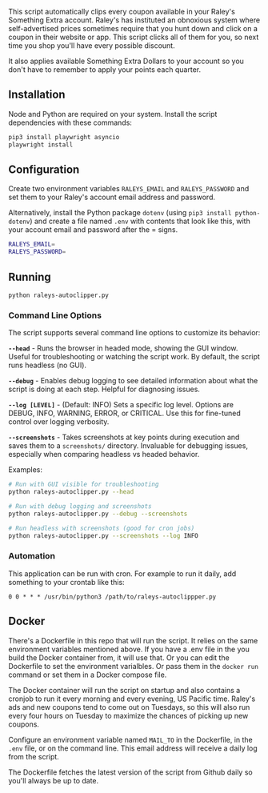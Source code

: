 This script automatically clips every coupon available in your Raley's Something Extra account. Raley's has instituted an obnoxious system where self-advertised prices sometimes require that you hunt down and click on a coupon in their website or app. This script clicks all of them for you, so next time you shop you'll have every possible discount. 

It also applies available Something Extra Dollars to your account so you don't have to remember to apply your points each quarter.

## Installation

Node and Python are required on your system. Install the script dependencies with these commands:

```bash
pip3 install playwright asyncio
playwright install
```

## Configuration

Create two environment variables `RALEYS_EMAIL` and `RALEYS_PASSWORD` and set them to your Raley's account email address and password. 

Alternatively, install the Python package `dotenv` (using `pip3 install python-dotenv`) and create a file named `.env` with contents that look like this, with your account email and password after the = signs.

```bash
RALEYS_EMAIL=
RALEYS_PASSWORD=
```

## Running

`python raleys-autoclipper.py`

### Command Line Options

The script supports several command line options to customize its behavior:

**`--head`** - Runs the browser in headed mode, showing the GUI window. Useful for troubleshooting or watching the script work. By default, the script runs headless (no GUI).

**`--debug`** - Enables debug logging to see detailed information about what the script is doing at each step. Helpful for diagnosing issues.

**`--log [LEVEL]`** - (Default: INFO) Sets a specific log level. Options are DEBUG, INFO, WARNING, ERROR, or CRITICAL. Use this for fine-tuned control over logging verbosity.

**`--screenshots`** - Takes screenshots at key points during execution and saves them to a `screenshots/` directory. Invaluable for debugging issues, especially when comparing headless vs headed behavior.

Examples:
```bash
# Run with GUI visible for troubleshooting
python raleys-autoclipper.py --head

# Run with debug logging and screenshots
python raleys-autoclipper.py --debug --screenshots

# Run headless with screenshots (good for cron jobs)
python raleys-autoclipper.py --screenshots --log INFO
```

### Automation

This application can be run with cron. For example to run it daily, add something to your crontab like this:

`0 0 * * * /usr/bin/python3 /path/to/raleys-autoclippper.py`

## Docker

There's a Dockerfile in this repo that will run the script. It relies on the same environment variables mentioned above. If you have a .env file in the you build the Docker container from, it will use that. Or you can edit the Dockerfile to set the environment varialbles. Or pass them in the `docker run` command or set them in a Docker compose file.

The Docker container will run the script on startup and also contains a cronjob to run it every morning and every evening, US Pacific time. Raley's ads and new coupons tend to come out on Tuesdays, so this will also run every four hours on Tuesday to maximize the chances of picking up new coupons.

Configure an environment variable named `MAIL_TO` in the Dockerfile, in the `.env` file, or on the command line. This email address will receive a daily log from the script.

The Dockerfile fetches the latest version of the script from Github daily so you'll always be up to date.
